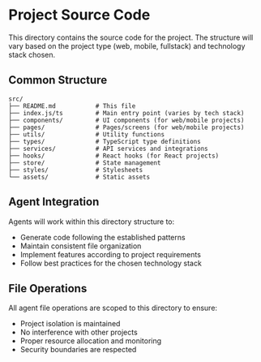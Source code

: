 # Project Source Code

This directory contains the source code for the project. The structure will vary based on the project type (web, mobile, fullstack) and technology stack chosen.

## Common Structure

```
src/
├── README.md           # This file
├── index.js/ts         # Main entry point (varies by tech stack)
├── components/         # UI components (for web/mobile projects)
├── pages/              # Pages/screens (for web/mobile projects)
├── utils/              # Utility functions
├── types/              # TypeScript type definitions
├── services/           # API services and integrations
├── hooks/              # React hooks (for React projects)
├── store/              # State management
├── styles/             # Stylesheets
└── assets/             # Static assets
```

## Agent Integration

Agents will work within this directory structure to:
- Generate code following the established patterns
- Maintain consistent file organization
- Implement features according to project requirements
- Follow best practices for the chosen technology stack

## File Operations

All agent file operations are scoped to this directory to ensure:
- Project isolation is maintained
- No interference with other projects
- Proper resource allocation and monitoring
- Security boundaries are respected
